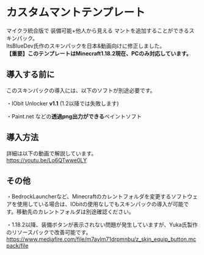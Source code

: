 # カスタムマントテンプレート
マイクラ統合版で 装備可能+他人から見える マントを追加することができるスキンパック。  
ItsBlueDev氏作のスキンパックを日本&動画向けに修正しました。  
**【重要】このテンプレートはMinecraft1.18.2現在、PCのみ対応しています。**
## 導入する前に
このスキンパックの導入には、以下のソフトが別途必要です。

・IObit Unlocker **v1.1** (1.2以降では失敗します)

・Paint.net などの**透過png出力ができる**ペイントソフト
## 導入方法
詳細は以下の動画で解説しています。  
https://youtu.be/Lo6QTwwe0LY

## その他
・BedrockLauncherなど、Minecraftのカレントフォルダを変更するソフトウェアを使用している場合は、IObitの使用なしでもスキンパックの導入が可能です。移動先のカレントフォルダは別途確認ください。

・1.18.2以降、装備ボタンが表示されない問題が発生していますが、Yuka氏製作のリソースパックで改善可能です。
https://www.mediafire.com/file/m7aylm71drpmnbu/z_skin_equip_button.mcpack/file
